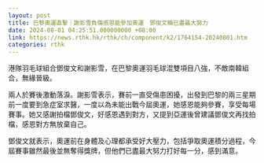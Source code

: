 ```yaml
---
layout: post
title: 巴黎奧運直擊｜謝影雪負傷感恩能參加奧運　鄧俊文稱已盡最大努力
date: 2024-08-01 04:25:51.000000000 +08:00
link: https://news.rthk.hk/rthk/ch/component/k2/1764154-20240801.htm
categories: rthk
---
```


港隊羽毛球組合鄧俊文和謝影雪，在巴黎奧運羽毛球混雙項目八強，不敵南韓組合，無緣晉級。

兩人於賽後激動落淚。謝影雪表示，賽前一直受傷患困擾，出發到巴黎的兩三星期前一度要到急症室求醫，一度以為未能出戰今屆奧運，她感恩能夠參賽，享受每場賽事。她又感謝拍檔鄧俊文，好感恩遇到對方，又提到亞運後曾建議鄧俊文再找拍檔，感恩對方無放棄自己。

鄧俊文就表示，奧運前在身體及心理都承受好大壓力，包括爭取奧運積分過程，今屆賽事雖然最後並無奪得獎牌，但他們已盡最大努力打好每一分，感到滿意。
